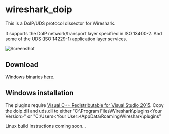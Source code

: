 # wireshark_doip

This is a DoIP/UDS protocol dissector for Wireshark.

It supports the DoIP network/transport layer specified in ISO 13400-2. And some of the UDS (ISO 14229-1) application layer services.

![Screenshot](https://raw.github.com/tobras/wireshark_doip/master/screenshots/doip_uds.png)

## Download
Windows binaries [here](https://github.com/tobras/wireshark_doip/releases).


## Windows installation
The plugins require [Visual C++ Redistributable for Visual Studio 2015](https://www.microsoft.com/en-us/download/details.aspx?id=48145). 
Copy the doip.dll and uds.dll to either "C:\Program Files\Wireshark\plugins\<Your Version>" or "C:\Users\<Your User>\AppData\Roaming\Wireshark\plugins"


Linux build instructions coming soon...